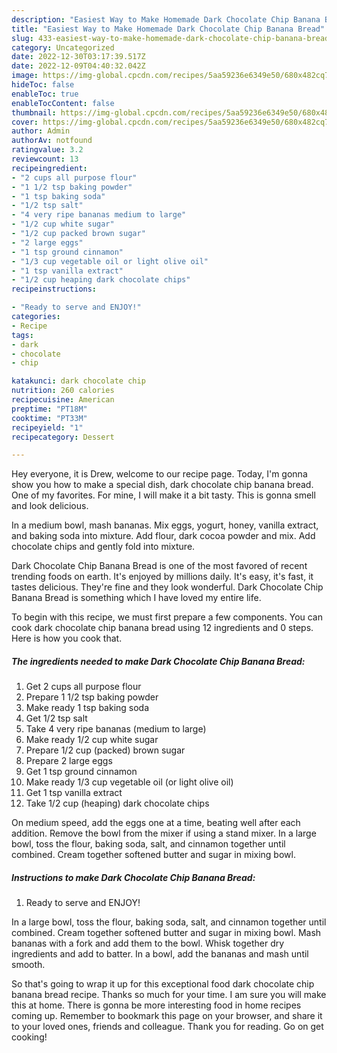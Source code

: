 ```yaml
---
description: "Easiest Way to Make Homemade Dark Chocolate Chip Banana Bread"
title: "Easiest Way to Make Homemade Dark Chocolate Chip Banana Bread"
slug: 433-easiest-way-to-make-homemade-dark-chocolate-chip-banana-bread
category: Uncategorized
date: 2022-12-30T03:17:39.517Z
date: 2022-12-09T04:40:32.042Z
image: https://img-global.cpcdn.com/recipes/5aa59236e6349e50/680x482cq70/dark-chocolate-chip-banana-bread-recipe-main-photo.jpg
hideToc: false
enableToc: true
enableTocContent: false
thumbnail: https://img-global.cpcdn.com/recipes/5aa59236e6349e50/680x482cq70/dark-chocolate-chip-banana-bread-recipe-main-photo.jpg
cover: https://img-global.cpcdn.com/recipes/5aa59236e6349e50/680x482cq70/dark-chocolate-chip-banana-bread-recipe-main-photo.jpg
author: Admin
authorAv: notfound
ratingvalue: 3.2
reviewcount: 13
recipeingredient:
- "2 cups all purpose flour"
- "1 1/2 tsp baking powder"
- "1 tsp baking soda"
- "1/2 tsp salt"
- "4 very ripe bananas medium to large"
- "1/2 cup white sugar"
- "1/2 cup packed brown sugar"
- "2 large eggs"
- "1 tsp ground cinnamon"
- "1/3 cup vegetable oil or light olive oil"
- "1 tsp vanilla extract"
- "1/2 cup heaping dark chocolate chips"
recipeinstructions:

- "Ready to serve and ENJOY!"
categories:
- Recipe
tags:
- dark
- chocolate
- chip

katakunci: dark chocolate chip 
nutrition: 260 calories
recipecuisine: American
preptime: "PT18M"
cooktime: "PT33M"
recipeyield: "1"
recipecategory: Dessert

---
```



Hey everyone, it is Drew, welcome to our recipe page. Today, I'm gonna show you how to make a special dish, dark chocolate chip banana bread. One of my favorites. For mine, I will make it a bit tasty. This is gonna smell and look delicious.

In a medium bowl, mash bananas. Mix eggs, yogurt, honey, vanilla extract, and baking soda into mixture. Add flour, dark cocoa powder and mix. Add chocolate chips and gently fold into mixture.

Dark Chocolate Chip Banana Bread is one of the most favored of recent trending foods on earth. It's enjoyed by millions daily. It's easy, it's fast, it tastes delicious. They're fine and they look wonderful. Dark Chocolate Chip Banana Bread is something which I have loved my entire life.


To begin with this recipe, we must first prepare a few components. You can cook dark chocolate chip banana bread using 12 ingredients and 0 steps. Here is how you cook that.

<!--inarticleads1-->

##### The ingredients needed to make Dark Chocolate Chip Banana Bread:

1. Get 2 cups all purpose flour
1. Prepare 1 1/2 tsp baking powder
1. Make ready 1 tsp baking soda
1. Get 1/2 tsp salt
1. Take 4 very ripe bananas (medium to large)
1. Make ready 1/2 cup white sugar
1. Prepare 1/2 cup (packed) brown sugar
1. Prepare 2 large eggs
1. Get 1 tsp ground cinnamon
1. Make ready 1/3 cup vegetable oil (or light olive oil)
1. Get 1 tsp vanilla extract
1. Take 1/2 cup (heaping) dark chocolate chips


On medium speed, add the eggs one at a time, beating well after each addition. Remove the bowl from the mixer if using a stand mixer. In a large bowl, toss the flour, baking soda, salt, and cinnamon together until combined. Cream together softened butter and sugar in mixing bowl. 

<!--inarticleads2-->

##### Instructions to make Dark Chocolate Chip Banana Bread:


1. Ready to serve and ENJOY!

In a large bowl, toss the flour, baking soda, salt, and cinnamon together until combined. Cream together softened butter and sugar in mixing bowl. Mash bananas with a fork and add them to the bowl. Whisk together dry ingredients and add to batter. In a bowl, add the bananas and mash until smooth. 

So that's going to wrap it up for this exceptional food dark chocolate chip banana bread recipe. Thanks so much for your time. I am sure you will make this at home. There is gonna be more interesting food in home recipes coming up. Remember to bookmark this page on your browser, and share it to your loved ones, friends and colleague. Thank you for reading. Go on get cooking!
